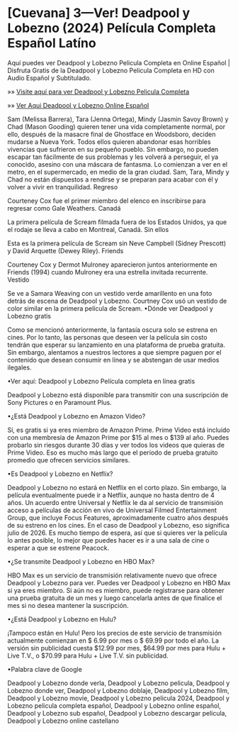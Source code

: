 # [Cuevana] 3—Ver! Deadpool y Lobezno (2024) Película Completa Español Latíno


Aquí puedes ver Deadpool y Lobezno Pelicula Completa en Online Español | Disfruta Gratis de la Deadpool y Lobezno Pelicula Completa en HD con Audio Español y Subtitulado.

»» [Visite aquí para ver Deadpool y Lobezno Pelicula Completa](https://f2movies.site/es/movie/533535/deadpool-wolverine)

»» [Ver Aqui Deadpool y Lobezno Online Español](https://f2movies.site/es/movie/533535/deadpool-wolverine)

Sam (Melissa Barrera), Tara (Jenna Ortega), Mindy (Jasmin Savoy Brown) y Chad (Mason Gooding) quieren tener una vida completamente normal, por ello, después de la masacre final de Ghostface en Woodsboro, deciden mudarse a Nueva York. Todos ellos quieren abandonar esas horribles vivencias que sufrieron en su pequeño pueblo. Sin embargo, no pueden escapar tan fácilmente de sus problemas y les volverá a perseguir, el ya conocido, asesino con una máscara de fantasma. Lo comienzan a ver en el metro, en el supermercado, en medio de la gran ciudad. Sam, Tara, Mindy y Chad no están dispuestos a rendirse y se preparan para acabar con él y volver a vivir en tranquilidad.
Regreso

Courteney Cox fue el primer miembro del elenco en inscribirse para regresar como Gale Weathers.
Canadá

La primera película de Scream filmada fuera de los Estados Unidos, ya que el rodaje se lleva a cabo en Montreal, Canadá.
Sin ellos

Esta es la primera película de Scream sin Neve Campbell (Sidney Prescott) y David Arquette (Dewey Riley).
Friends

Courteney Cox y Dermot Mulroney aparecieron juntos anteriormente en Friends (1994) cuando Mulroney era una estrella invitada recurrente.
Vestido

Se ve a Samara Weaving con un vestido verde amarillento en una foto detrás de escena de Deadpool y Lobezno. Courtney Cox usó un vestido de color similar en la primera película de Scream.
•Dónde ver Deadpool y Lobezno gratis

Como se mencionó anteriormente, la fantasía oscura solo se estrena en cines. Por lo tanto, las personas que deseen ver la película sin costo tendrán que esperar su lanzamiento en una plataforma de prueba gratuita. Sin embargo, alentamos a nuestros lectores a que siempre paguen por el contenido que desean consumir en línea y se abstengan de usar medios ilegales.

•Ver aquí: Deadpool y Lobezno Película completa en línea gratis

Deadpool y Lobezno está disponible para transmitir con una suscripción de Sony Pictures o en Paramount Plus.

•¿Está Deadpool y Lobezno en Amazon Video?

Sí, es gratis si ya eres miembro de Amazon Prime. Prime Video está incluido con una membresía de Amazon Prime por $15 al mes o $139 al año. Puedes probarlo sin riesgos durante 30 días y ver todos los videos que quieras de Prime Video. Eso es mucho más largo que el período de prueba gratuito promedio que ofrecen servicios similares.

•Es Deadpool y Lobezno en Netflix?

Deadpool y Lobezno no estará en Netflix en el corto plazo. Sin embargo, la película eventualmente puede ir a Netflix, aunque no hasta dentro de 4 años. Un acuerdo entre Universal y Netflix le da al servicio de transmisión acceso a películas de acción en vivo de Universal Filmed Entertainment Group, que incluye Focus Features, aproximadamente cuatro años después de su estreno en los cines. En el caso de Deadpool y Lobezno, eso significa julio de 2026. Es mucho tiempo de espera, así que si quieres ver la película lo antes posible, lo mejor que puedes hacer es ir a una sala de cine o esperar a que se estrene Peacock.

•¿Se transmite Deadpool y Lobezno en HBO Max?

HBO Max es un servicio de transmisión relativamente nuevo que ofrece Deadpool y Lobezno para ver. Puedes ver Deadpool y Lobezno en HBO Max si ya eres miembro. Si aún no es miembro, puede registrarse para obtener una prueba gratuita de un mes y luego cancelarla antes de que finalice el mes si no desea mantener la suscripción.

•¿Está Deadpool y Lobezno en Hulu?

¡Tampoco están en Hulu! Pero los precios de este servicio de transmisión actualmente comienzan en $ 6.99 por mes o $ 69.99 por todo el año. La versión sin publicidad cuesta $12.99 por mes, $64.99 por mes para Hulu + Live T.V., o $70.99 para Hulu + Live T.V. sin publicidad.

•Palabra clave de Google

Deadpool y Lobezno donde verla, Deadpool y Lobezno pelicula, Deadpool y Lobezno donde ver, Deadpool y Lobezno doblaje, Deadpool y Lobezno film, Deadpool y Lobezno movie, Deadpool y Lobezno pelicula 2024, Deadpool y Lobezno pelicula completa español, Deadpool y Lobezno online español, Deadpool y Lobezno sub español, Deadpool y Lobezno descargar pelicula, Deadpool y Lobezno online castellano

